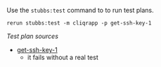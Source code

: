
Use the `stubbs:test` command to to run test plans.

    rerun stubbs:test -m cliqrapp -p get-ssh-key-1

*Test plan sources*

* [get-ssh-key-1](tests/get-ssh-key-1.html)
  * it fails without a real test

